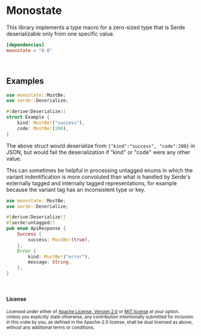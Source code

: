 Monostate
=========

This library implements a type macro for a zero-sized type that is Serde
deserializable only from one specific value.

```toml
[dependencies]
monostate = "0.0"
```

<br>

## Examples

```rust
use monostate::MustBe;
use serde::Deserialize;

#[derive(Deserialize)]
struct Example {
    kind: MustBe!("success"),
    code: MustBe!(200),
}
```

The above struct would deserialize from `{"kind":"success", "code":200}` in
JSON, but would fail the deserialization if "kind" or "code" were any other
value.

This can sometimes be helpful in processing untagged enums in which the variant
indentification is more convoluted than what is handled by Serde's externally
tagged and internally tagged representations, for example because the variant
tag has an inconsistent type or key.

```rust
use monostate::MustBe;
use serde::Deserialize;

#[derive(Deserialize)]
#[serde(untagged)]
pub enum ApiResponse {
    Success {
        success: MustBe!(true),
    },
    Error {
        kind: MustBe!("error"),
        message: String,
    },
}
```

<br>

#### License

<sup>
Licensed under either of <a href="LICENSE-APACHE">Apache License, Version
2.0</a> or <a href="LICENSE-MIT">MIT license</a> at your option.
</sup>

<br>

<sub>
Unless you explicitly state otherwise, any contribution intentionally submitted
for inclusion in this crate by you, as defined in the Apache-2.0 license, shall
be dual licensed as above, without any additional terms or conditions.
</sub>
